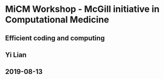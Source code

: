 # MiCM  Workshop - McGill initiative in Computational Medicine
## Efficient coding and computing
## Yi Lian
## 2019-08-13
